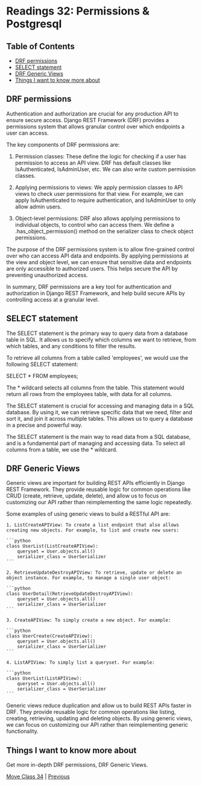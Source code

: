 # Readings 32: Permissions & Postgresql

## Table of Contents

- [DRF permissions](#drf-permissions)
- [SELECT statement](#select-statement)
- [DRF Generic Views](#drf-generic-views)
- [Things I want to know more about](#things-i-want-to-know-more-about)

## DRF permissions

 Authentication and authorization are crucial for any production API to ensure secure access. Django REST Framework (DRF) provides a permissions system that allows granular control over which endpoints a user can access.

The key components of DRF permissions are:

1. Permission classes: These define the logic for checking if a user has permission to access an API view. DRF has default classes like IsAuthenticated, IsAdminUser, etc. We can also write custom permission classes.

2. Applying permissions to views: We apply permission classes to API views to check user permissions for that view. For example, we can apply IsAuthenticated to require authentication, and IsAdminUser to only allow admin users.

3. Object-level permissions: DRF also allows applying permissions to individual objects, to control who can access them. We define a .has_object_permission() method on the serializer class to check object permissions.

The purpose of the DRF permissions system is to allow fine-grained control over who can access API data and endpoints. By applying permissions at the view and object level, we can ensure that sensitive data and endpoints are only accessible to authorized users. This helps secure the API by preventing unauthorized access.

In summary, DRF permissions are a key tool for authentication and authorization in Django REST Framework, and help build secure APIs by controlling access at a granular level.

## SELECT statement

The SELECT statement is the primary way to query data from a database table in SQL. It allows us to specify which columns we want to retrieve, from which tables, and any conditions to filter the results.

To retrieve all columns from a table called 'employees', we would use the following SELECT statement:

SELECT * FROM employees;

The * wildcard selects all columns from the table. This statement would return all rows from the employees table, with data for all columns.

The SELECT statement is crucial for accessing and managing data in a SQL database. By using it, we can retrieve specific data that we need, filter and sort it, and join it across multiple tables. This allows us to query a database in a precise and powerful way.

The SELECT statement is the main way to read data from a SQL database, and is a fundamental part of managing and accessing data. To select all columns from a table, we use the * wildcard.

## DRF Generic Views

 Generic views are important for building REST APIs efficiently in Django REST Framework. They provide reusable logic for common operations like CRUD (create, retrieve, update, delete), and allow us to focus on customizing our API rather than reimplementing the same logic repeatedly.

Some examples of using generic views to build a RESTful API are:

    1. ListCreateAPIView: To create a list endpoint that also allows creating new objects. For example, to list and create new users:

    ```python
    class UserList(ListCreateAPIView):
        queryset = User.objects.all()
        serializer_class = UserSerializer
    ```

    2. RetrieveUpdateDestroyAPIView: To retrieve, update or delete an object instance. For example, to manage a single user object:

    ```python 
    class UserDetail(RetrieveUpdateDestroyAPIView):
        queryset = User.objects.all()
        serializer_class = UserSerializer
    ```

    3. CreateAPIView: To simply create a new object. For example:

    ```python
    class UserCreate(CreateAPIView):
        queryset = User.objects.all()
        serializer_class = UserSerializer
    ```

    4. ListAPIView: To simply list a queryset. For example: 

    ```python
    class UserList(ListAPIView):
        queryset = User.objects.all()
        serializer_class = UserSerializer
    ```

Generic views reduce duplication and allow us to build REST APIs faster in DRF. They provide reusable logic for common operations like listing, creating, retrieving, updating and deleting objects. By using generic views, we can focus on customizing our API rather than reimplementing generic functionality.

## Things I want to know more about

Get more in-depth DRF permissions, DRF Generic Views.

[Move Class 34](./Class33.md) | [Previous](./Class31.md)
